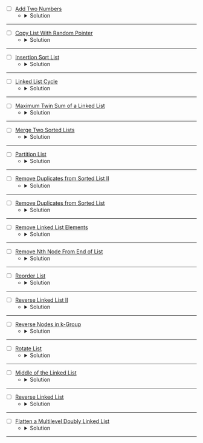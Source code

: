 * [ ] [Add Two Numbers](https://leetcode.com/problems/add-two-numbers/description/) 
    * <details>
        <summary> Solution </summary>

        ```c++
            /**
            * Definition for singly-linked list.
            * struct ListNode {
            *     int val;
            *     ListNode *next;
            *     ListNode() : val(0), next(nullptr) {}
            *     ListNode(int x) : val(x), next(nullptr) {}
            *     ListNode(int x, ListNode *next) : val(x), next(next) {}
            * };
            */
            class Solution {
            public:
                ListNode* addTwoNumbers(ListNode* l1, ListNode* l2) {
                    ListNode*ans = nullptr, *tail = nullptr;
                    while(l1 != nullptr && l2 != nullptr){
                        ListNode* temp = new ListNode(l1->val + l2->val);
                        if(ans == nullptr){
                            ans = tail = temp;
                        }
                        else{
                            tail->next = temp;
                            tail = temp;
                        }
                        l1 = l1->next;
                        l2 = l2->next;
                    }
                    while(l1 != nullptr){
                        ListNode* temp = new ListNode(l1->val);
                        if(ans == nullptr){
                            ans = tail = temp;
                        }
                        else{
                            tail->next = temp;
                            tail = temp;
                        }
                        l1 = l1->next;
                    }
                    while(l2 != nullptr){
                        ListNode* temp = new ListNode(l2->val);
                        if(ans == nullptr){
                            ans = tail = temp;
                        }
                        else{
                            tail->next = temp;
                            tail = temp;
                        }
                        l2 = l2->next;
                    }
                    ListNode* cur = ans, *prev = nullptr;
                    int res = 0;
                    while(cur != nullptr){
                        res += cur->val;
                        cur->val = res % 10;
                        res /= 10;
                        prev = cur;
                        cur = cur->next;
                    }
                    if(res)prev->next = new ListNode(res);
                    return ans;
                }
            };
        
    </details>

---

* [ ] [Copy List With Random Pointer](https://leetcode.com/problems/copy-list-with-random-pointer/description/) 
    * <details>
        <summary> Solution </summary>

        ```c++
            /*
            // Definition for a Node.
            class Node {
            public:
                int val;
                Node* next;
                Node* random;
                
                Node(int _val) {
                    val = _val;
                    next = NULL;
                    random = NULL;
                }
            };
            */

            class Solution {
            public:
                Node* copyRandomList(Node* head) {
                    map<Node*, Node*>mp;
                    Node* headans = nullptr, *temp = nullptr;
                    Node* oth = head;
                    while(oth != nullptr){
                        Node* newNode = new Node(oth->val);
                        if(headans == nullptr){
                            headans = temp = newNode;
                        }
                        else{
                            temp->next = newNode;
                            temp = temp->next;
                        }
                        mp[oth] = temp;
                        oth = oth->next;
                    }
                    Node *temp2 = headans;
                    while(head != nullptr){
                        if(head->random != nullptr)temp2->random = mp[head->random];
                        head = head->next;
                        temp2 = temp2->next;
                    }
                    return headans;
                }
            };
        
    </details>

---


* [ ] [Insertion Sort List](https://leetcode.com/problems/insertion-sort-list/description/) 
    * <details>
        <summary> Solution </summary>

        ```c++
            /**
            * Definition for singly-linked list.
            * struct ListNode {
            *     int val;
            *     ListNode *next;
            *     ListNode() : val(0), next(nullptr) {}
            *     ListNode(int x) : val(x), next(nullptr) {}
            *     ListNode(int x, ListNode *next) : val(x), next(next) {}
            * };
            */
            class Solution {
                int getSize(ListNode* head){
                    int size = 0;
                    while(head != nullptr){
                        head = head->next;
                        ++size;
                    }
                    return size;
                }
                ListNode* getprevNode(ListNode* head, int index){
                    if(index == 1)return nullptr;
                    if(index == 2)return head;
                    for(int i = 1; i <= index - 2;i++){
                        head = head->next;
                    }
                    return head;
                }
                ListNode* insertionSort(ListNode* head){
                    if(head->next == nullptr || head->val <= head->next->val)return head;
                    ListNode* temp = head->next->next;
                    ListNode* cur = head->next;
                    head->next = temp;
                    cur->next = insertionSort(head);
                    return cur;
                }
            public:
                ListNode* insertionSortList(ListNode* head) {
                    ListNode* temp = nullptr;
                    int size = getSize(head);
                    for(int i = size;i >= 1;i--){
                        temp = getprevNode(head, i);
                        if(temp == nullptr)temp = insertionSort(head);
                        else temp->next = insertionSort(temp->next);
                    }
                    return temp;
                }
            };
        
    </details>

---


* [ ] [Linked List Cycle](https://leetcode.com/problems/linked-list-cycle/description/) 
    * <details>
        <summary> Solution </summary>

        ```c++
            /**
            * Definition for singly-linked list.
            * struct ListNode {
            *     int val;
            *     ListNode *next;
            *     ListNode(int x) : val(x), next(NULL) {}
            * };
            */
            class Solution {
            public:
                bool hasCycle(ListNode *head) {
                    while(head != nullptr){
                        if(head->val == 1000000)return true;
                        head->val = 1000000;
                        head = head->next;
                    }
                    return false;
                }
            };
        
    </details>

---


* [ ] [Maximum Twin Sum of a Linked List](https://leetcode.com/problems/maximum-twin-sum-of-a-linked-list/description/) 
    * <details>
        <summary> Solution </summary>

        ```c++
            /**
            * Definition for singly-linked list.
            * struct ListNode {
            *     int val;
            *     ListNode *next;
            *     ListNode() : val(0), next(nullptr) {}
            *     ListNode(int x) : val(x), next(nullptr) {}
            *     ListNode(int x, ListNode *next) : val(x), next(next) {}
            * };
            */
            class Solution {
                vector<int>v;
                void iterate(ListNode* head){
                    if(head == nullptr)return;
                    v.push_back(head->val);
                    iterate(head->next);
                }
            public:
                int pairSum(ListNode* head) {
                    iterate(head);
                    int l = 0, r = (int)v.size() - 1, ans = 0;
                    while(l <= r){
                        ans = max(ans, v[l] + v[r]);
                        ++l; --r;
                    }
                    return ans;
                }
            };
        
    </details>

---


* [ ] [Merge Two Sorted Lists](https://leetcode.com/problems/merge-two-sorted-lists/description/) 
    * <details>
        <summary> Solution </summary>

        ```c++
            /**
            * Definition for singly-linked list.
            * struct ListNode {
            *     int val;
            *     ListNode *next;
            *     ListNode() : val(0), next(nullptr) {}
            *     ListNode(int x) : val(x), next(nullptr) {}
            *     ListNode(int x, ListNode *next) : val(x), next(next) {}
            * };
            */
            class Solution {
            public:
                ListNode* mergeTwoLists(ListNode* list1, ListNode* list2) {
                    ListNode* SList = nullptr, *temp = nullptr;
                    while(list1 != nullptr && list2 != nullptr){
                        if(list1->val <= list2->val){
                            if(SList == nullptr){
                                SList = temp = list1;
                            }
                            else{
                                temp->next = list1;
                                temp = temp->next;
                            }
                            list1 = list1->next;
                        }
                        else{
                            if(SList == nullptr){
                                SList = temp = list2;
                            }
                            else{
                                temp->next = list2;
                                temp = temp->next;
                            }
                            list2 = list2->next;
                        }
                    }
                    while(list1 != nullptr){
                        if(SList == nullptr){
                            SList = temp = list1;
                        }
                        else {
                            temp->next = list1;
                            temp = temp->next;
                        }
                        list1 = list1->next;
                    }
                    while(list2 != nullptr){
                        if(SList == nullptr){
                            SList = temp = list2;
                        }
                        else {
                            temp->next = list2;
                            temp = temp->next;
                        }
                        list2 = list2->next;
                    }
                    return SList;
                }
            };
        
    </details>

---


* [ ] [Partition List](https://leetcode.com/problems/partition-list/description/) 
    * <details>
        <summary> Solution </summary>

        ```c++
            /**
            * Definition for singly-linked list.
            * struct ListNode {
            *     int val;
            *     ListNode *next;
            *     ListNode() : val(0), next(nullptr) {}
            *     ListNode(int x) : val(x), next(nullptr) {}
            *     ListNode(int x, ListNode *next) : val(x), next(next) {}
            * };
            */
            class Solution {
            public:
                ListNode* partition(ListNode* head, int x) {
                    ListNode* head1 = nullptr, *tail1 = nullptr;
                    ListNode* head2 = nullptr, *tail2 = nullptr;
                    while(head != nullptr){
                        if(head->val < x){
                            if(head1 == nullptr){
                                head1 = tail1 = head;
                            }
                            else {
                                tail1->next = head;
                                tail1 = tail1->next;
                            }
                        }
                        else{
                            if(head2 == nullptr){
                                head2 = tail2 = head;
                            }
                            else {
                                tail2->next = head;
                                tail2 = tail2->next;
                            }
                        }
                        head = head->next;
                    }
                    if(tail1 != nullptr)tail1->next = head2;
                    else head1 = tail1 = head2;
                    if(tail2 != nullptr)tail2->next = nullptr;
                    return head1;
                }
            };
        
    </details>

---


* [ ] [Remove Duplicates from Sorted List II](https://leetcode.com/problems/remove-duplicates-from-sorted-list-ii/description/) 
    * <details>
        <summary> Solution </summary>

        ```c++
            /**
            * Definition for singly-linked list.
            * struct ListNode {
            *     int val;
            *     ListNode *next;
            *     ListNode() : val(0), next(nullptr) {}
            *     ListNode(int x) : val(x), next(nullptr) {}
            *     ListNode(int x, ListNode *next) : val(x), next(next) {}
            * };
            */
            class Solution {
                int frq[222]{0};
                void Freq(ListNode* head){
                    while(head != nullptr){
                        frq[head->val + 100]++;
                        head = head->next;
                    }
                }
            public:
                ListNode* deleteDuplicates(ListNode* head) {
                    Freq(head);
                    ListNode* newHead = nullptr, *temp = nullptr, *oth = nullptr;
                    while(head != nullptr){
                        if(frq[head->val + 100] <= 1){
                            if(newHead == nullptr){
                                newHead = temp = oth = head;
                            }
                            else{
                                temp = head;
                                oth->next = temp;
                                oth = oth->next;
                            }
                            temp = temp->next;
                        }
                        head = head->next;
                    }
                    if(oth != nullptr)
                        oth->next = nullptr;
                    return newHead;
                }
            };
        
    </details>

---


* [ ] [Remove Duplicates from Sorted List](https://leetcode.com/problems/remove-duplicates-from-sorted-list/description/) 
    * <details>
        <summary> Solution </summary>

        ```c++
            /**
            * Definition for singly-linked list.
            * struct ListNode {
            *     int val;
            *     ListNode *next;
            *     ListNode() : val(0), next(nullptr) {}
            *     ListNode(int x) : val(x), next(nullptr) {}
            *     ListNode(int x, ListNode *next) : val(x), next(next) {}
            * };
            */
            class Solution {
                int frq[222]{0};
            public:
                ListNode* deleteDuplicates(ListNode* head) {
                    ListNode* oth = nullptr, *temp = head, *cur = nullptr;
                    while(temp != nullptr){
                        if(frq[temp->val + 100] == 0){
                            if(oth == nullptr){
                                oth = temp;
                            }
                            else{
                                oth->next = temp;
                                oth = oth->next;
                            }
                        }
                        frq[temp->val + 100]++;
                        temp = temp->next;
                    }
                    if(oth != nullptr)
                        oth->next = nullptr;
                    return head;
                }
            };
        
    </details>

---


* [ ] [Remove Linked List Elements](https://leetcode.com/problems/remove-linked-list-elements/description/) 
    * <details>
        <summary> Solution </summary>

        ```c++
           /**
            * Definition for singly-linked list.
            * struct ListNode {
            *     int val;
            *     ListNode *next;
            *     ListNode() : val(0), next(nullptr) {}
            *     ListNode(int x) : val(x), next(nullptr) {}
            *     ListNode(int x, ListNode *next) : val(x), next(next) {}
            * };
            */
            class Solution {
            public:
                ListNode* removeElements(ListNode* head, int val) {
                    if(head == nullptr)return head;
                    if(head->val == val)head = removeElements(head->next, val);
                    else head->next = removeElements(head->next, val);
                    return head;
                }
            }; 
        
    </details>

---


* [ ] [Remove Nth Node From End of List](https://leetcode.com/problems/remove-nth-node-from-end-of-list/description/) 
    * <details>
        <summary> Solution </summary>

        ```c++
            /**
            * Definition for singly-linked list.
            * struct ListNode {
            *     int val;
            *     ListNode *next;
            *     ListNode() : val(0), next(nullptr) {}
            *     ListNode(int x) : val(x), next(nullptr) {}
            *     ListNode(int x, ListNode *next) : val(x), next(next) {}
            * };
            */
            class Solution {
                ListNode* remove(ListNode* head, int index){
                    if(index == 0){
                        head = head->next;
                    }
                    else{
                        ListNode* temp = head;
                        for(int i = 0; i < index - 1;i++){
                            temp = temp->next;
                        }
                        ListNode* cur = temp->next;
                        temp->next = cur->next;
                    }
                    return head;
                }
            public:
                ListNode* removeNthFromEnd(ListNode* head, int n) {
                    ListNode* temp = head;
                    int size = 0;
                    while(temp != nullptr){
                        ++size;
                        temp = temp->next;
                    }
                    int index = size - n;
                    return remove(head, index);
                }
            };
        
    </details>

---


* [ ] [Reorder List](https://leetcode.com/problems/reorder-list/description/) 
    * <details>
        <summary> Solution </summary>

        ```c++
            /**
            * Definition for singly-linked list.
            * struct ListNode {
            *     int val;
            *     ListNode *next;
            *     ListNode() : val(0), next(nullptr) {}
            *     ListNode(int x) : val(x), next(nullptr) {}
            *     ListNode(int x, ListNode *next) : val(x), next(next) {}
            * };
            */
            class Solution {
            public:
                void reorderList(ListNode* head) {
                    vector<int>v, vv;
                    ListNode* temp2 = head;
                    while(temp2 != nullptr){
                        v.push_back(temp2->val);
                        temp2 = temp2->next;
                    }
                    int l = 0, r = (int)v.size() - 1;
                    while(l <= r){
                        if(l == r)vv.push_back(v[l]);
                        else vv.push_back(v[l]), vv.push_back(v[r]);
                        ++l, --r;
                    }
                    temp2 = head->next;
                    for(int i = 1;i < vv.size();i++){
                        temp2->val = vv[i];
                        temp2 = temp2->next;
                    }
                }
            };
        
    </details>

---


* [ ] [Reverse Linked List II](https://leetcode.com/problems/reverse-linked-list-ii/description/) 
    * <details>
        <summary> Solution </summary>

        ```c++
            /**
            * Definition for singly-linked list.
            * struct ListNode {
            *     int val;
            *     ListNode *next;
            *     ListNode() : val(0), next(nullptr) {}
            *     ListNode(int x) : val(x), next(nullptr) {}
            *     ListNode(int x, ListNode *next) : val(x), next(next) {}
            * };
            */
            class Solution {
                pair<ListNode*,ListNode*> Get_head_tail(ListNode* head, int left, int right){
                    int idx = 0;
                    ListNode* first = nullptr, *second = nullptr;
                    while(head != nullptr){
                        if(idx == (left - 1)){
                            first = head;
                        }
                        if(idx == (right - 1)){
                            second = head;
                        }
                        head = head->next;
                        ++idx;
                    }
                    return {first, second};
                }
            public:
                ListNode* reverseBetween(ListNode* head, int left, int right) {
                    if(left == right)return head;
                    pair<ListNode*,ListNode*> head_tail = Get_head_tail(head, left, right);
                    ListNode* first = head_tail.first, *second = head_tail.second, *cur = second->next, *prev = nullptr;
                    if(head != first){
                        prev = head;
                        while(prev->next != first){
                            prev = prev->next;
                        }
                    }
                    for(int i = 1; i <= right - left + 1;i++){
                        ListNode* temp = first->next;
                        first->next = cur;
                        cur= first;
                        first = temp;
                    }
                    if(prev != nullptr){
                        prev->next = cur;
                    }
                    else head = cur;
                    return head;
                }
            };
        
    </details>

---


* [ ] [Reverse Nodes in k-Group](https://leetcode.com/problems/reverse-nodes-in-k-group/description/) 
    * <details>
        <summary> Solution </summary>

        ```c++
            /**
            * Definition for singly-linked list.
            * struct ListNode {
            *     int val;
            *     ListNode *next;
            *     ListNode() : val(0), next(nullptr) {}
            *     ListNode(int x) : val(x), next(nullptr) {}
            *     ListNode(int x, ListNode *next) : val(x), next(next) {}
            * };
            */
            class Solution {
            public:
                ListNode* reverseKGroup(ListNode* head, int k) {
                    ListNode* tail = head;
                    for(int i = 0 ; i < k - 1 && tail != nullptr;i++){
                        tail = tail->next;
                    }
                    if(tail == nullptr)return head;
                    ListNode* prev = reverseKGroup(tail->next, k);
                    ListNode* next = nullptr;
                    ListNode* cur = head;
                    while(cur != tail){
                        next = cur->next;
                        cur->next = prev;
                        prev = cur;
                        cur = next;
                    }
                    cur->next = prev;
                    return cur;
                }
            };
        
    </details>

---


* [ ] [Rotate List](https://leetcode.com/problems/rotate-list/description/) 
    * <details>
        <summary> Solution </summary>

        ```c++
            /**
            * Definition for singly-linked list.
            * struct ListNode {
            *     int val;
            *     ListNode *next;
            *     ListNode() : val(0), next(nullptr) {}
            *     ListNode(int x) : val(x), next(nullptr) {}
            *     ListNode(int x, ListNode *next) : val(x), next(next) {}
            * };
            */
            class Solution {
                pair<ListNode*, int> Get_Tail_Count(ListNode* head){
                    ListNode* prev = nullptr;
                    int count = 0;
                    while(head != nullptr){
                        prev = head;
                        head = head->next;
                        ++count;
                    }
                    return make_pair(prev, count);
                }
            public:
                ListNode* rotateRight(ListNode* head, int k) {
                    pair<ListNode*,int> res = Get_Tail_Count(head);
                    ListNode* tail = res.first;
                    int size = res.second;
                    if(size == 0)return nullptr;
                    k %= size;
                    int last_Node = size - k;
                    ListNode* temp = head;
                    for(int i = 0 ; i < last_Node - 1;i++){
                        temp = temp->next;
                    }
                    tail->next = head;
                    head = temp->next;
                    temp->next = nullptr;
                    return head;
                }
            };
        
    </details>

---


* [ ] [Middle of the Linked List](https://leetcode.com/problems/middle-of-the-linked-list/description/) 
    * <details>
        <summary> Solution </summary>

        ```c++
            /**
             * Definition for singly-linked list.
            * struct ListNode {
            *     int val;
            *     ListNode *next;
            *     ListNode() : val(0), next(nullptr) {}
            *     ListNode(int x) : val(x), next(nullptr) {}
            *     ListNode(int x, ListNode *next) : val(x), next(next) {}
            * };
            */
            class Solution {
                int cntNodes(ListNode* head){
                    if(head == nullptr)
                        return 0;
                    return cntNodes(head->next) + 1;
                }
                ListNode* Mid(ListNode* head, int middle, int idx = 0){
                    if(idx == middle)
                        return head;
                    return Mid(head->next, middle, ++idx);
                }
            public:
                ListNode* middleNode(ListNode* head) {
                    int cnt = cntNodes(head);
                    int mid = cnt / 2;
                    return Mid(head, mid);
                }
            };
        
    </details>

---


* [ ] [Reverse Linked List](https://leetcode.com/problems/reverse-linked-list/description/) 
    * <details>
        <summary> Solution </summary>

        ```c++
            /**
             * Definition for singly-linked list.
            * struct ListNode {
            *     int val;
            *     ListNode *next;
            *     ListNode() : val(0), next(nullptr) {}
            *     ListNode(int x) : val(x), next(nullptr) {}
            *     ListNode(int x, ListNode *next) : val(x), next(next) {}
            * };
            */
            class Solution {
                ListNode* root;
            public:
                // ListNode* reverseList(ListNode* head) {
                //     if(head == nullptr)
                //         return head;
                //     if(head->next == nullptr)
                //        return root = head;

                //     reverseList(head->next);
                //     ListNode* Next = head->next;
                //     Next->next = head;
                //     head->next = nullptr;
                //     return root;
                // }

                ListNode* reverseList(ListNode* head) {
                    ListNode* prev = nullptr, *cur = head, *next = nullptr;
                    while(cur != nullptr){
                        next = cur->next;
                        cur->next = prev;
                        prev = cur;
                        cur = next;
                    }
                    return prev;
                }
            };
        
    </details>

---


* [ ] [Flatten a Multilevel Doubly Linked List](https://leetcode.com/problems/flatten-a-multilevel-doubly-linked-list/description/) 
    * <details>
        <summary> Solution </summary>

        ```c++
            /*
            // Definition for a Node.
            class Node {
            public:
                int val;
                Node* prev;
                Node* next;
                Node* child;
            };
            */

            class Solution {
                Node* root = nullptr, *temp = nullptr;;
                Node* Flatten(Node* head){
                    Node* it = nullptr, *prev = nullptr;;
                    for(it = head; it != nullptr;){
                        if(it->child != nullptr){
                            Node* Next = it->next;
                            Node* child = Flatten(it->child);
                            it->next = it->child;
                            it->child->prev = it;
                            child->next = Next;
                            if(Next != nullptr)Next->prev = child;
                            it->child = nullptr;
                            prev = child;
                            it = Next;
                            continue;
                        }
                        prev = it;
                        it = it->next;
                    }
                    return prev;
                }
            public:
                Node* flatten(Node* head) {
                    Flatten(head);
                    return head;
                }
            };
        
    </details>

---